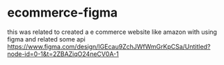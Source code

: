 # ecommerce-figma
this was related to created a e commerce website like amazon with using figma and related some api
https://www.figma.com/design/IGEcau9ZchJWfWmGrKpCSa/Untitled?node-id=0-1&t=2ZBAZiqO24neCV0A-1
